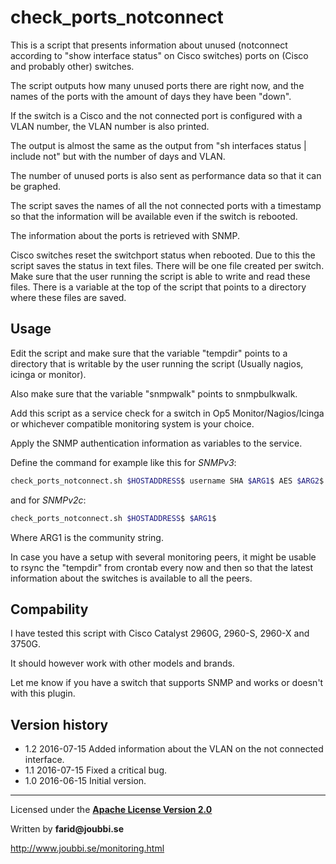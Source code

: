 # check_ports_notconnect

This is a script that presents information about unused (notconnect according to "show interface status" on Cisco switches) ports on (Cisco and probably other) switches.

The script outputs how many unused ports there are right now,
and the names of the ports with the amount of days they have been "down".

If the switch is a Cisco and the not connected port is configured with a VLAN number, the VLAN number is also printed.

The output is almost the same as the output from "sh interfaces status | include not" but with the number of days and VLAN.

The number of unused ports is also sent as performance data so that it can be graphed.

The script saves the names of all the not connected ports with a timestamp so that the
information will be available even if the switch is rebooted.

The information about the ports is retrieved with SNMP.

Cisco switches reset the switchport status when rebooted.
Due to this the script saves the status in text files.
There will be one file created per switch.
Make sure that the user running the script is able to write and read these files.
There is a variable at the top of the script that points to a directory where these files are saved.


## Usage
Edit the script and make sure that the variable "tempdir" points to a directory that is writable by the user running the script (Usually nagios, icinga or monitor).

Also make sure that the variable "snmpwalk" points to snmpbulkwalk. 

Add this script as a service check for a switch in Op5 Monitor/Nagios/Icinga or whichever compatible monitoring system is your choice.

Apply the SNMP authentication information as variables to the service.

Define the command for example like this for *SNMPv3*:
```sh
check_ports_notconnect.sh $HOSTADDRESS$ username SHA $ARG1$ AES $ARG2$
```

and for *SNMPv2c*:
```sh
check_ports_notconnect.sh $HOSTADDRESS$ $ARG1$
```
Where ARG1 is the community string.


In case you have a setup with several monitoring peers, it might be usable to rsync the "tempdir" from crontab every now and then
so that the latest information about the switches is available to all the peers.


## Compability
I have tested this script with Cisco Catalyst 2960G, 2960-S, 2960-X and 3750G.

It should however work with other models and brands.

Let me know if you have a switch that supports SNMP and works or doesn't with this plugin.


## Version history
* 1.2 2016-07-15  Added information about the VLAN on the not connected interface.
* 1.1 2016-07-15  Fixed a critical bug.
* 1.0 2016-06-15  Initial version.

___

Licensed under the [__Apache License Version 2.0__](https://www.apache.org/licenses/LICENSE-2.0)

Written by __farid@joubbi.se__

http://www.joubbi.se/monitoring.html

